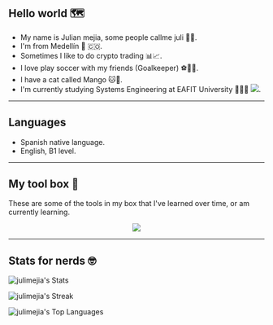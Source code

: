 ## Hello world 🗺️

- My name is Julian mejia, some people callme juli 🧒🏾.
- I'm from Medellín 🌄 🇨🇴.
- Sometimes I like to do crypto trading  📊📈.
- I love play soccer with my friends (Goalkeeper) ⚽️🧤🥅.
- I have a cat called Mango 🐱🥭.
- I'm currently studying Systems Engineering at EAFIT University 👨🏿‍💻 [![](https://github.com/yammadev/flag-icons/blob/master/png/CO.png)](https://es.wikipedia.org/wiki/Colombia).

---

## Languages

- Spanish native language.
- English, B1 level.

---

## My tool box 🧰

These are some of the tools in my box that I've learned over time, or am currently learning.

<p align="center">
  <a href="https://skillicons.dev">
    <img src="https://skillicons.dev/icons?i=git,github,java,python,django,react,html,css,javascript,nodejs,mongodb,postgresql,vscode,Csharp,aws,docker,dotnet" />
  </a>
</p>

---

## Stats for nerds 🤓

![julimejia's Stats](https://github-readme-stats.vercel.app/api?username=julimejia&theme=tokyonight&show_icons=true&hide_border=true&count_private=true)

![julimejia's Streak](https://github-readme-streak-stats.herokuapp.com/?user=julimejia&theme=tokyonight&hide_border=true)

![julimejia's Top Languages](https://github-readme-stats.vercel.app/api/top-langs/?username=julimejia&theme=tokyonight&show_icons=true&hide_border=true&layout=compact)
